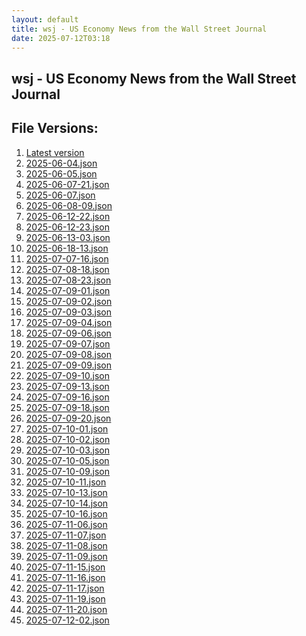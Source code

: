 ```yaml
---
layout: default
title: wsj - US Economy News from the Wall Street Journal
date: 2025-07-12T03:18
---
```


## wsj - US Economy News from the Wall Street Journal

<div id="data-chart"></div>
<div id="data-table"></div>
<script>
document.addEventListener('DOMContentLoaded', function(){
  document.getElementById('data-table').textContent = 'This source isn't supported for tables yet.';
});
</script>

## File Versions:
1. [Latest version](./latest.json)
2. [2025-06-04.json](./2025-06-04.json)
3. [2025-06-05.json](./2025-06-05.json)
4. [2025-06-07-21.json](./2025-06-07-21.json)
5. [2025-06-07.json](./2025-06-07.json)
6. [2025-06-08-09.json](./2025-06-08-09.json)
7. [2025-06-12-22.json](./2025-06-12-22.json)
8. [2025-06-12-23.json](./2025-06-12-23.json)
9. [2025-06-13-03.json](./2025-06-13-03.json)
10. [2025-06-18-13.json](./2025-06-18-13.json)
11. [2025-07-07-16.json](./2025-07-07-16.json)
12. [2025-07-08-18.json](./2025-07-08-18.json)
13. [2025-07-08-23.json](./2025-07-08-23.json)
14. [2025-07-09-01.json](./2025-07-09-01.json)
15. [2025-07-09-02.json](./2025-07-09-02.json)
16. [2025-07-09-03.json](./2025-07-09-03.json)
17. [2025-07-09-04.json](./2025-07-09-04.json)
18. [2025-07-09-06.json](./2025-07-09-06.json)
19. [2025-07-09-07.json](./2025-07-09-07.json)
20. [2025-07-09-08.json](./2025-07-09-08.json)
21. [2025-07-09-09.json](./2025-07-09-09.json)
22. [2025-07-09-10.json](./2025-07-09-10.json)
23. [2025-07-09-13.json](./2025-07-09-13.json)
24. [2025-07-09-16.json](./2025-07-09-16.json)
25. [2025-07-09-18.json](./2025-07-09-18.json)
26. [2025-07-09-20.json](./2025-07-09-20.json)
27. [2025-07-10-01.json](./2025-07-10-01.json)
28. [2025-07-10-02.json](./2025-07-10-02.json)
29. [2025-07-10-03.json](./2025-07-10-03.json)
30. [2025-07-10-05.json](./2025-07-10-05.json)
31. [2025-07-10-09.json](./2025-07-10-09.json)
32. [2025-07-10-11.json](./2025-07-10-11.json)
33. [2025-07-10-13.json](./2025-07-10-13.json)
34. [2025-07-10-14.json](./2025-07-10-14.json)
35. [2025-07-10-16.json](./2025-07-10-16.json)
36. [2025-07-11-06.json](./2025-07-11-06.json)
37. [2025-07-11-07.json](./2025-07-11-07.json)
38. [2025-07-11-08.json](./2025-07-11-08.json)
39. [2025-07-11-09.json](./2025-07-11-09.json)
40. [2025-07-11-15.json](./2025-07-11-15.json)
41. [2025-07-11-16.json](./2025-07-11-16.json)
42. [2025-07-11-17.json](./2025-07-11-17.json)
43. [2025-07-11-19.json](./2025-07-11-19.json)
44. [2025-07-11-20.json](./2025-07-11-20.json)
45. [2025-07-12-02.json](./2025-07-12-02.json)
